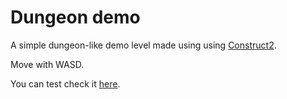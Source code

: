 # Dungeon demo

A simple dungeon-like demo level made using using [Construct2](https://www.scirra.com/construct2).

Move with WASD.

You can test check it [here](https://bul-ikana.github.io/dungeon-demo/).